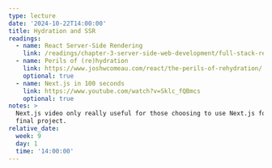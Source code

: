 ```yaml
---
type: lecture
date: '2024-10-22T14:00:00'
title: Hydration and SSR
readings:
  - name: React Server-Side Rendering
    link: /readings/chapter-3-server-side-web-development/full-stack-react/
  - name: Perils of (re)hydration
    link: https://www.joshwcomeau.com/react/the-perils-of-rehydration/
    optional: true
  - name: Next.js in 100 seconds
    link: https://www.youtube.com/watch?v=Sklc_fQBmcs
    optional: true
notes: >
  Next.js video only really useful for those choosing to use Next.js for their
  final project.
relative_date:
  week: 9
  day: 1
  time: '14:00:00'
---
```


